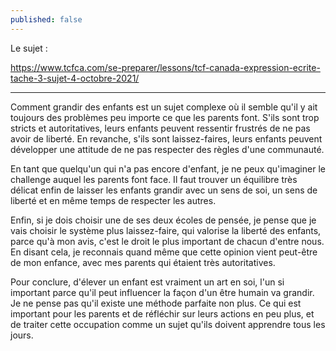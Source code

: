 ```yaml
---
published: false
---
```

Le sujet :

https://www.tcfca.com/se-preparer/lessons/tcf-canada-expression-ecrite-tache-3-sujet-4-octobre-2021/

---

Comment grandir des enfants est un sujet complexe où il semble qu'il y ait toujours des problèmes peu importe ce que les parents font. S'ils sont trop stricts et autoritatives, leurs enfants peuvent ressentir frustrés de ne pas avoir de liberté. En revanche, s'ils sont laissez-faires, leurs enfants peuvent développer une attitude de ne pas respecter des règles d'une communauté.

En tant que quelqu'un qui n'a pas encore d'enfant, je ne peux qu'imaginer le challenge auquel les parents font face. Il faut trouver un équilibre très délicat enfin de laisser les enfants grandir avec un sens de soi, un sens de liberté et en même temps de respecter les autres. 

Enfin, si je dois choisir une de ses deux écoles de pensée, je pense que je vais choisir le système plus laissez-faire, qui valorise la liberté des enfants, parce qu'à mon avis, c'est le droit le plus important de chacun d'entre nous. En disant cela, je reconnais quand même que cette opinion vient peut-être de mon enfance, avec mes parents qui étaient très autoritatives.

Pour conclure, d'élever un enfant est vraiment un art en soi, l'un si important parce qu'il peut influencer la façon d'un être humain va grandir. Je ne pense pas qu'il existe une méthode parfaite non plus. Ce qui est important pour les parents et de réfléchir sur leurs actions en peu plus, et de traiter cette occupation comme un sujet qu'ils doivent apprendre tous les jours.
